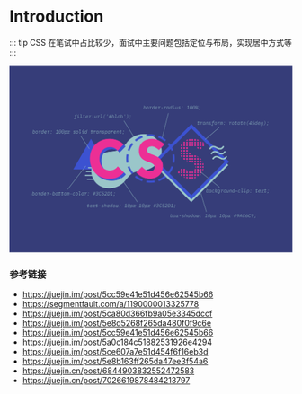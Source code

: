 # Introduction

::: tip
CSS 在笔试中占比较少，面试中主要问题包括定位与布局，实现居中方式等
:::

![tshirt4的副本](../../public/tshirt4的副本.png)

### 参考链接

- https://juejin.im/post/5cc59e41e51d456e62545b66
- https://segmentfault.com/a/1190000013325778
- https://juejin.im/post/5ca80d366fb9a05e3345dccf
- https://juejin.im/post/5e8d5268f265da480f0f9c6e
- https://juejin.im/post/5cc59e41e51d456e62545b66
- https://juejin.im/post/5a0c184c51882531926e4294
- https://juejin.im/post/5ce607a7e51d454f6f16eb3d
- https://juejin.im/post/5e8b163ff265da47ee3f54a6
- https://juejin.cn/post/6844903832552472583
- https://juejin.cn/post/7026619878484213797

